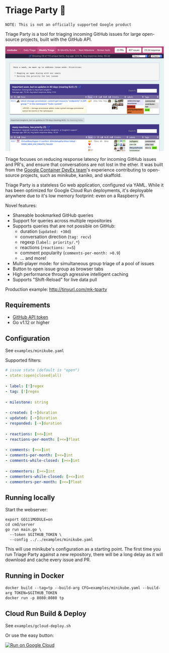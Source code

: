 # Triage Party 🎉
`NOTE: This is not an officially supported Google product`

Triage Party is a tool for triaging incoming GitHub issues for large open-source projects, built with the GitHub API. 

![screenshot](screenshot.png)

Triage focuses on reducing response latency for incoming GitHub issues and PR's, and ensure that conversations are not lost in the ether. It was built from the [Google Container DevEx team](http://github.com/GoogleContainerTools)'s experience contributing to open-source projects, such as minikube, kaniko, and skaffold. 

Triage Party is a stateless Go web application, configured via YAML. While it has been optimized for Google Cloud Run deployments, it's deployable anywhere due to it's low memory footprint: even on a Raspberry Pi.

Novel features:
* Shareable bookmarked GitHub queries
* Support for queries across multiple repositories
* Supports queries that are not possible on GitHub:
  * duration (`updated: +30d`)
  * conversation direction (`tag: recv`)
  * regexp (`label: priority/.*`)
  * reactions (`reactions: >=5`)
  * comment popularity (`comments-per-month: >0.9`)
  * ... and more!
* Multi-player mode: for simultaneous group triage of a pool of issues
* Button to open issue group as browser tabs
* High performance through agressive intelligent caching
* Supports "Shift-Reload" for live data pull

Production example: http://tinyurl.com/mk-tparty



## Requirements

- [GitHub API token](https://help.github.com/en/articles/creating-a-personal-access-token-for-the-command-line)
- Go v1.12 or higher

## Configuration

See `examples/minikube.yaml`

Supported filters:

```yaml
# issue state (default is "open")
- state:(open|closed|all)

- label: [!]regex
- tag: [!]regex

- milestone: string

- created: [-+]duration
- updated: [-+]duration
- responded: [-+]duration

- reactions: [><=]int
- reactions-per-month: [><=]float

- comments: [><=]int
- comments-per-month: [><=]int
- comments-while-closed: [><=]int

- commenters: [><=]int
- commenters-while-closed: [><=]int
- commenters-per-month: [><=]float
```

## Running locally

Start the webserver:

```
export GO111MODULE=on
cd cmd/server
go run main.go \
  --token $GITHUB_TOKEN \
  --config ../../examples/minikube.yaml
```

This will use minikube's configuration as a starting point. The first time you run Triage Party against a new repository, there will be a long delay as it will download and cache every issue and PR.

## Running in Docker

```
docker build --tag=tp --build-arg CFG=examples/minikube.yaml --build-arg TOKEN=$GITHUB_TOKEN 
docker run -p 8080:8080 tp
```

## Cloud Run Build & Deploy

See `examples/gcloud-deploy.sh`

Or use the easy button:

[![Run on Google Cloud](https://storage.googleapis.com/cloudrun/button.svg)](https://console.cloud.google.com/cloudshell/editor?shellonly=true&cloudshell_image=gcr.io/cloudrun/button&cloudshell_git_repo=https://github.com/google/triage-party)
